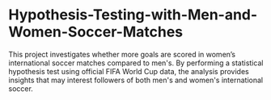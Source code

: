 # Hypothesis-Testing-with-Men-and-Women-Soccer-Matches
This project investigates whether more goals are scored in women’s international soccer matches compared to men's. By performing a statistical hypothesis test using official FIFA World Cup data, the analysis provides insights that may interest followers of both men's and women's international soccer.

